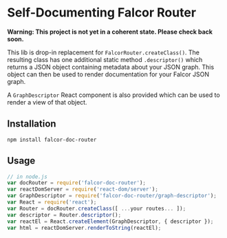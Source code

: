 # Self-Documenting Falcor Router

**Warning: This project is not yet in a coherent state. Please check back soon.**

This lib is drop-in replacement for `FalcorRouter.createClass()`. The resulting class has one additional static method `.descriptor()` which returns a JSON object containing metadata about your JSON graph. This object can then be used to render documentation for your Falcor JSON graph.

A `GraphDescriptor` React component is also provided which can be used to render a view of that object.

## Installation

```
npm install falcor-doc-router
```

## Usage

```js
// in node.js
var docRouter = require('falcor-doc-router');
var reactDomServer = require('react-dom/server');
var GraphDescriptor = require('falcor-doc-router/graph-descriptor');
var React = require('react');
var Router = docRouter.createClass([ ...your routes... ]);
var descriptor = Router.descriptor();
var reactEl = React.createElement(GraphDescriptor, { descriptor });
var html = reactDomServer.renderToString(reactEl);
```
